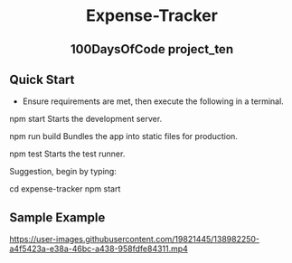 
<!-- PROJECT TITLE -->
  <h1 align="center">Expense-Tracker</h1>
 <h2 2 align="center">
    100DaysOfCode project_ten
    <br />
    </h2>
   
   ## Quick Start
   - Ensure requirements are met, then execute the following in a terminal.
   
   npm start
    Starts the development server.

  npm run build
    Bundles the app into static files for production.

  npm test
    Starts the test runner.

  Suggestion, begin by typing:

  cd expense-tracker
  npm start
    
   ## Sample Example
  https://user-images.githubusercontent.com/19821445/138982250-a4f5423a-e38a-46bc-a438-958fdfe84311.mp4
